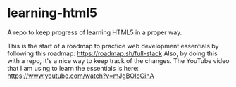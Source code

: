 # learning-html5
A repo to keep progress of learning HTML5 in a proper way.

This is the start of a roadmap to practice web development essentials by following this roadmap: https://roadmap.sh/full-stack
Also, by doing this with a repo, it's a nice way to keep track of the changes. The YouTube video that I am using to learn the essentials is here:
https://www.youtube.com/watch?v=mJgBOIoGihA

